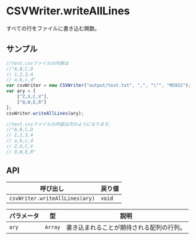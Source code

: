 # CSVWriter.writeAllLines

すべての行をファイルに書き込む関数。

## サンプル

```javascript
//test.csvファイルの内容は
//"A,B,C,D
// 1,2,3,4
// a,b,c,d"
var csvWriter = new CSVWriter("output/test.txt", ",", "\"", "MS932");
var ary = [
	["Z,X,C,V"],
	["Q,W,E,R"]
];
csvWriter.writeAllLines(ary);

//test.csvファイルの内容は次のようになります。
//"A,B,C,D
// 1,2,3,4
// a,b,c,d
// Z,X,C,V
// Q,W,E,R"
```

## API

| 呼び出し | 戻り値 |
|---|---|
| `csvWriter.writeAllLines(ary)` | `void` |

| パラメータ | 型 | 説明 |
|---|---|---|
| `ary` | `Array` | 書き込まれることが期待される配列の行列。 |